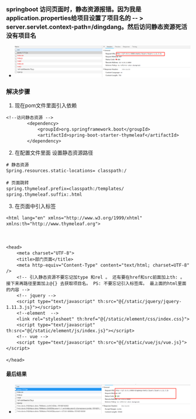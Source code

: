 ### springboot 访问页面时，静态资源报错。因为我是application.properties给项目设置了项目名的  -- > server.servlet.context-path=/dingdang。然后访问静态资源死活没有项目名

- ![](1551924887(1).jpg)

### 解决步骤
1. 现在pom文件里面引入依赖
~~~
<!--访问静态资源 -->
		<dependency>
			<groupId>org.springframework.boot</groupId>
			<artifactId>spring-boot-starter-thymeleaf</artifactId>
		</dependency>
~~~
2. 在配置文件里面 设置静态资源路径
~~~
# 静态资源
Spring.resources.static-locations= classpath:/

# 页面跳转
spring.thymeleaf.prefix=classpath:/templates/
spring.thymeleaf.suffix:.html
~~~
3. 在页面中引入标签
~~~
<html lang="en" xmlns="http://www.w3.org/1999/xhtml" xmlns:th="http://www.thymeleaf.org">



<head>
    <meta charset="UTF-8">
    <title>部门页面</title>
    <meta http-equiv="Content-Type" content="text/html; charset=UTF-8" />
    <!-- 引入静态资源不要忘记加type 和rel 。 还有要在href和src前面加上th: 。 接下来再路径里面加上@{} 去获取项目名。 PS: 不要忘记引入标签库。 最上面的html里面的内容 -->
    <!-- jquery -->
    <script type="text/javascript" th:src="@{/static/jquery/jquery-1.11.3.js}"></script>
    <!--element  -->
    <link rel="stylesheet" th:href="@{/static/element/css/index.css}">
    <script type="text/javascript" th:src="@{/static/element/js/index.js}"></script>
    <!-- vue -->
    <script type="text/javascript" th:src="@{/static/vue/js/vue.js}"></script>

</head>
~~~

#### 最后结果
- ![](1551925199(2).jpg)

